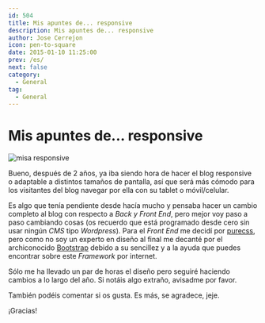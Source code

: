 ```yaml
---
id: 504
title: Mis apuntes de... responsive
description: Mis apuntes de... responsive
author: Jose Cerrejon
icon: pen-to-square
date: 2015-01-10 11:25:00
prev: /es/
next: false
category:
  - General
tag:
  - General
---
```


# Mis apuntes de... responsive

![misa responsive](/images/2015/01/misa_responsive.jpg)

Bueno, después de 2 años, ya iba siendo hora de hacer el blog responsive o adaptable a distintos tamaños de pantalla, así que será más cómodo para los visitantes del blog navegar por ella con su tablet o móvil/celular.

Es algo que tenía pendiente desde hacía mucho y pensaba hacer un cambio completo al blog con respecto a *Back y Front End*, pero mejor voy paso a paso cambiando cosas (os recuerdo que está programado desde cero sin usar ningún *CMS* tipo *Wordpress*). Para el *Front End* me decidí por [purecss](http://purecss.io/), pero como no soy un experto en diseño al final me decanté por el archiconocido [Bootstrap](http://getbootstrap.com/) debido a su sencillez y a la ayuda que puedes encontrar sobre este *Framework* por internet.

Sólo me ha llevado un par de horas el diseño pero seguiré haciendo cambios a lo largo del año. Si notáis algo extraño, avisadme por favor.

También podéis comentar si os gusta. Es más, se agradece, jeje.

¡Gracias!